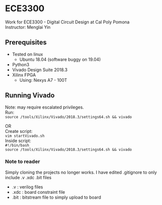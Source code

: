 # ECE3300
Work for ECE3300 - Digital Circuit Design at Cal Poly Pomona  
Instructor: Menglai Yin

## Prerequisites
  - Tested on linux
    - Ubuntu 18.04 (software buggy on 19.04)
  - Python3
  - Vivado Design Suite 2018.3
  - Xilinx FPGA
    - Using: Nexys A7 - 100T

## Running Vivado
  Note: may require escalated privileges.  
  Run:  
  `source /tools/Xilinx/Vivado/2018.3/settings64.sh && vivado`   
  
  OR   
  Create script:  
  `vim startVivado.sh`    
  Inside script:  
  `#!/bin/bash`  
  `source /tools/Xilinx/Vivado/2018.3/settings64.sh && vivado`  
  
### Note to reader
  Simply cloning the projects no longer works. 
  I have edited .gitignore to only include .v .xdc .bit files
  - .v      :   verilog files
  - .xdc    :   board constraint file
  - .bit    :   bitstream file to simply upload to board

